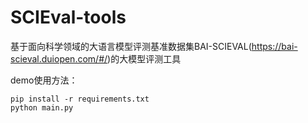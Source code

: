 # SCIEval-tools

基于面向科学领域的大语言模型评测基准数据集BAI-SCIEVAL(https://bai-scieval.duiopen.com/#/)的大模型评测工具

demo使用方法：
```
pip install -r requirements.txt
python main.py
```